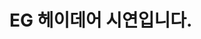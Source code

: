 # EG 헤이데어 시연입니다.

<script>
    window.ht_config = {
        appId : '5e5932f6-aafe-409d-af53-eeaf5706d7eb', 
        host : 'https://hey-there.io',
        resource : 'https://hey-there.io/hey-there-resource',
    };
</script>
<script defer="defer" src="https://hey-there.io/hey-there-resource/ht-processor.js"></script>
